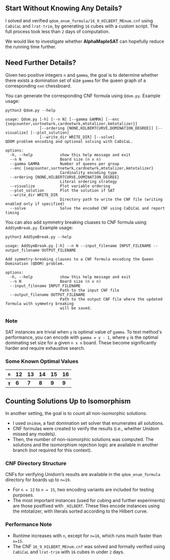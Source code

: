 ## Start Without Knowing Any Details?

I solved and verified `qdom_enum_formula/16_9_HILBERT_MEnum.cnf` using `CaDiCaL` and `lrat-trim`, by generating `16` cubes with a custom script. The full process took less than `2` days of computation.

We would like to investigate whether **AlphaMapleSAT** can hopefully reduce the running time further.


## Need Further Details?
Given two positive integers `n` and `gamma`, the goal is to determine whether there exists a domination set of size `gamma` for the queen graph of a corresponding `nxn` chessboard.

You can generate the corresponding CNF formula using `Qdom.py`. Example usage:
```
python3 Qdom.py --help

usage: Qdom.py [-h] [--n N] [--gamma GAMMA] [--enc {seqcounter,sortnetwrk,cardnetwrk,mtotalizer,kmtotalizer}]
               [--ordering {NONE,HILBERTCURVE,DOMINATION_DEGREE}] [--visualize] [--plot_solution]
               [--write_dir WRITE_DIR] [--solve]
QDOM problem encoding and optional solving with CaDiCaL.

options:
  -h, --help            show this help message and exit
  --n N                 Board size (n x n)
  --gamma GAMMA         Number of queens per group
  --enc {seqcounter,sortnetwrk,cardnetwrk,mtotalizer,kmtotalizer}
                        Cardinality encoding type
  --ordering {NONE,HILBERTCURVE,DOMINATION_DEGREE}
                        Literal ordering strategy
  --visualize           Plot variable ordering
  --plot_solution       Plot the solution if SAT
  --write_dir WRITE_DIR
                        Directory path to write the CNF file (writing enabled only if specified)
  --solve               Solve the encoded CNF using CaDiCaL and report timing
```


You can also add symmetry breaking cluases to CNF formula using `AddSymBreak.py`. Example usage:
```
python3 AddSymBreak.py --help

usage: AddSymBreak.py [-h] --n N --input_filename INPUT_FILENAME --output_filename OUTPUT_FILENAME

Add symmetry-breaking clauses to a CNF formula encoding the Queen Domination (QDOM) problem.

options:
  -h, --help            show this help message and exit
  --n N                 Board size (n x n)
  --input_filename INPUT_FILENAME
                        Path to the input CNF file
  --output_filename OUTPUT_FILENAME
                        Path to the output CNF file where the updated formula with symmetry breaking
                        will be saved.
```
### Note

SAT instances are trivial when `γ` is optimal value of `gamma`. To test method's performance, you can encode with `gamma = γ - 1`, where `γ` is the optimal dominating set size for a given `n x n` board. These become significantly harder and require exhaustive search.

### Some Known Optimal Values

| `n`      | 12      | 13      |     14  |     15  |     16  |
| -------- | ------- |-------- |-------- |-------- |-------- |
| **`γ`**  | **6**   | **7**   | **8**   | **9**   | **9**   |

## Counting Solutions Up to Isomorphism
In another setting, the goal is to count all non-isomorphic solutions:
- I used `Unidom`, a fast domination set solver that enumerates all solutions.
- CNF formulas were created to verify the results (i.e., whether Unidom missed any models).
- Then, the number of non-isomorphic solutions was computed.
The solutions and the isomorphism rejection logic are available in another branch (not required for this context).
### CNF Directory Structure
CNFs for verifying Unidom’s results are available in the `qdom_enum_formula` directory for boards up to `n=19`.
- For `n = 12` to `n = 15`, two encoding variants are included for testing purposes.
- The most important instances (used for cubing and further experiments) are those postfixed with `_HILBERT`. These files encode instances using the mtotalizer, with literals sorted according to the Hilbert curve.
### Performance Note
- Runtime increases with `n`, except for `n=16`, which runs much faster than `n=15`.
- The CNF `16_9_HILBERT_MEnum.cnf` was solved and formally verified using `CaDiCaL` and `lrat-trim` with `16` cubes in under `2` days.

  
